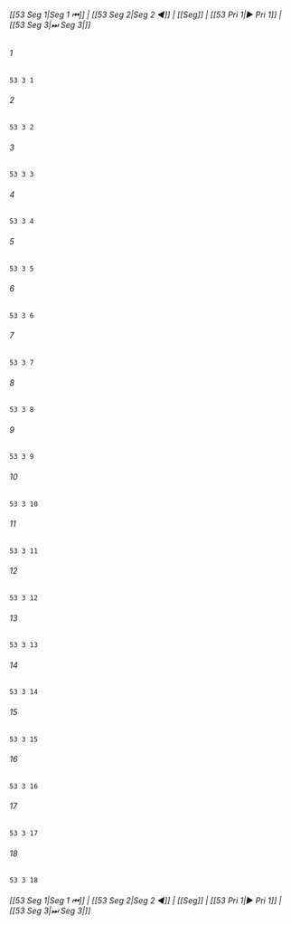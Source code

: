 
###### [[53 Seg 1|Seg 1 ⏮]] | [[53 Seg 2|Seg 2 ◀]] | [[Seg]] | [[53 Pri 1|▶ Pri 1]] | [[53 Seg 3|⏭ Seg 3|]]

###### 1
``` verse
53 3 1 
```
###### 2
``` verse
53 3 2 
```
###### 3
``` verse
53 3 3 
```
###### 4
``` verse
53 3 4 
```
###### 5
``` verse
53 3 5 
```
###### 6
``` verse
53 3 6 
```
###### 7
``` verse
53 3 7 
```
###### 8
``` verse
53 3 8 
```
###### 9
``` verse
53 3 9 
```
###### 10
``` verse
53 3 10 
```
###### 11
``` verse
53 3 11 
```
###### 12
``` verse
53 3 12 
```
###### 13
``` verse
53 3 13 
```
###### 14
``` verse
53 3 14 
```
###### 15
``` verse
53 3 15 
```
###### 16
``` verse
53 3 16 
```
###### 17
``` verse
53 3 17 
```
###### 18
``` verse
53 3 18 
```

###### [[53 Seg 1|Seg 1 ⏮]] | [[53 Seg 2|Seg 2 ◀]] | [[Seg]] | [[53 Pri 1|▶ Pri 1]] | [[53 Seg 3|⏭ Seg 3|]]

